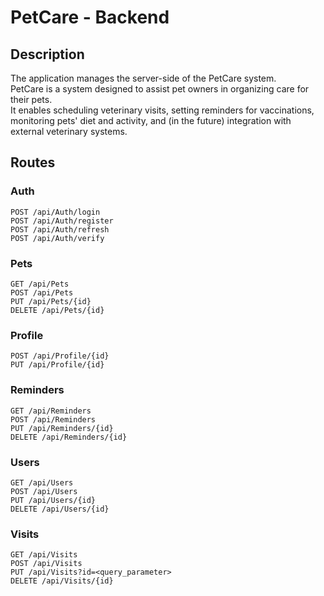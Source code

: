 # PetCare - Backend

## Description

The application manages the server-side of the PetCare system.  
PetCare is a system designed to assist pet owners in organizing care for their pets.  
It enables scheduling veterinary visits, setting reminders for vaccinations, monitoring pets' diet and activity, and (in the future) integration with external veterinary systems.

## Routes

### Auth

```http
POST /api/Auth/login
POST /api/Auth/register
POST /api/Auth/refresh
POST /api/Auth/verify
```

### Pets

```http
GET /api/Pets
POST /api/Pets
PUT /api/Pets/{id}
DELETE /api/Pets/{id}
```

### Profile

```http
POST /api/Profile/{id}
PUT /api/Profile/{id}
```

### Reminders

```http
GET /api/Reminders
POST /api/Reminders
PUT /api/Reminders/{id}
DELETE /api/Reminders/{id}
```

### Users

```http
GET /api/Users
POST /api/Users
PUT /api/Users/{id}
DELETE /api/Users/{id}
```

### Visits

```http
GET /api/Visits
POST /api/Visits
PUT /api/Visits?id=<query_parameter>
DELETE /api/Visits/{id}
```

